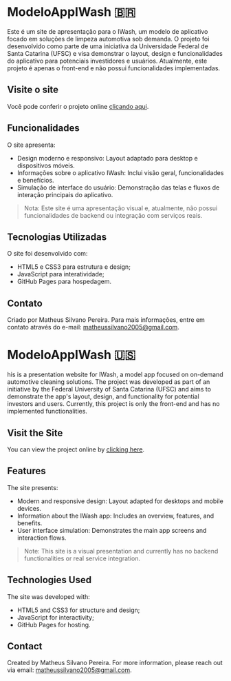 # ModeloAppIWash 🇧🇷

Este é um site de apresentação para o IWash, um modelo de aplicativo focado em soluções de limpeza automotiva sob demanda. O projeto foi desenvolvido como parte de uma iniciativa da Universidade Federal de Santa Catarina (UFSC) e visa demonstrar o layout, design e funcionalidades do aplicativo para potenciais investidores e usuários. Atualmente, este projeto é apenas o front-end e não possui funcionalidades implementadas.

## Visite o site
Você pode conferir o projeto online [clicando aqui](https://matheussilvano.github.io/ModeloAppIWash/).

## Funcionalidades
O site apresenta:
- Design moderno e responsivo: Layout adaptado para desktop e dispositivos móveis.
- Informações sobre o aplicativo IWash: Inclui visão geral, funcionalidades e benefícios.
- Simulação de interface do usuário: Demonstração das telas e fluxos de interação principais do aplicativo.

> Nota: Este site é uma apresentação visual e, atualmente, não possui funcionalidades de backend ou integração com serviços reais.

## Tecnologias Utilizadas
O site foi desenvolvido com:
- HTML5 e CSS3 para estrutura e design;
- JavaScript para interatividade;
- GitHub Pages para hospedagem.

## Contato
Criado por Matheus Silvano Pereira. Para mais informações, entre em contato através do e-mail: matheussilvano2005@gmail.com.

# ModeloAppIWash 🇺🇸

his is a presentation website for IWash, a model app focused on on-demand automotive cleaning solutions. The project was developed as part of an initiative by the Federal University of Santa Catarina (UFSC) and aims to demonstrate the app's layout, design, and functionality for potential investors and users. Currently, this project is only the front-end and has no implemented functionalities.

## Visit the Site
You can view the project online by [clicking here](https://matheussilvano.github.io/ModeloAppIWash/).

## Features
The site presents:
- Modern and responsive design: Layout adapted for desktops and mobile devices.
- Information about the IWash app: Includes an overview, features, and benefits.
- User interface simulation: Demonstrates the main app screens and interaction flows.

> Note: This site is a visual presentation and currently has no backend functionalities or real service integration.

## Technologies Used
The site was developed with:
- HTML5 and CSS3 for structure and design;
- JavaScript for interactivity;
- GitHub Pages for hosting.

## Contact
Created by Matheus Silvano Pereira. For more information, please reach out via email: matheussilvano2005@gmail.com.
